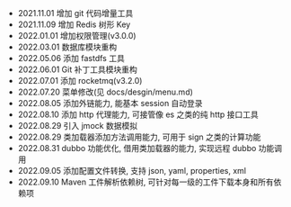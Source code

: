 * 2021.11.01 增加 git 代码增量工具
* 2021.11.09 增加 Redis 树形 Key
* 2022.01.01 增加权限管理(v3.0.0)
* 2022.03.01 数据库模块重构
* 2022.05.06 添加 fastdfs 工具
* 2022.06.01 Git 补丁工具模块重构
* 2022.07.01 添加 rocketmq(v3.2.0)
* 2022.07.20 菜单修改(见 docs/desgin/menu.md)
* 2022.08.05 添加外链能力, 能基本 session 自动登录
* 2022.08.10 添加 http 代理能力, 可接管像 es 之类的纯 http 接口工具
* 2022.08.29 引入 jmock 数据模拟
* 2022.08.29 类加载器添加方法调用能力, 可用于 sign 之类的计算功能 
* 2022.08.31 dubbo 功能优化, 借用类加载器的能力, 实现远程 dubbo 功能调用
* 2022.09.05 添加配置文件转换, 支持 json, yaml, properties, xml
* 2022.09.10 Maven 工件解析依赖树, 可针对每一级的工件下载本身和所有依赖项